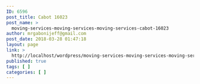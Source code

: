 ```yaml
---
ID: 6596
post_title: Cabot 16023
post_name: >
  moving-services-moving-services-moving-services-cabot-16023
author: mrgabonijeff@gmail.com
post_date: 2018-03-28 01:47:18
layout: page
link: >
  http://localhost/wordpress/moving-services-moving-services-moving-services-cabot-16023/
published: true
tags: [ ]
categories: [ ]
---
```


